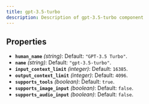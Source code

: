 ```yaml
---
title: gpt-3.5-turbo
description: Description of gpt-3.5-turbo component
---
```

## Properties

- **`human_name`** *(string)*: Default: `"GPT-3.5 Turbo"`.
- **`name`** *(string)*: Default: `"gpt-3.5-turbo"`.
- **`input_context_limit`** *(integer)*: Default: `16385`.
- **`output_context_limit`** *(integer)*: Default: `4096`.
- **`supports_tools`** *(boolean)*: Default: `true`.
- **`supports_image_input`** *(boolean)*: Default: `false`.
- **`supports_audio_input`** *(boolean)*: Default: `false`.
